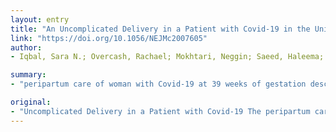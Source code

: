 ```yaml
---
layout: entry
title: "An Uncomplicated Delivery in a Patient with Covid-19 in the United States"
link: "https://doi.org/10.1056/NEJMc2007605"
author:
- Iqbal, Sara N.; Overcash, Rachael; Mokhtari, Neggin; Saeed, Haleema; Gold, Stacey; Auguste, Tamika; Mirza, Muhammad-Usman; Ruiz, Maria-Elena; Chahine, Joeffrey J.; Waga, Masashi; Wortmann, Glenn

summary:
- "peripartum care of woman with Covid-19 at 39 weeks of gestation described. The woman and the neonate were discharged home on hospital day. Uncomplicated delivery in a Patient. Patient discharged after 39 weeks. Hospital day... and hospital day was... described as a 'piapartum' The neonate was discharged from the hospital. It is described as having a pregnancies in the patient's gestation."

original:
- "Uncomplicated Delivery in a Patient with Covid-19 The peripartum care of a woman with Covid-19 at 39 weeks of gestation is described. The woman and the neonate were discharged home on hospital day ..."
---
```


